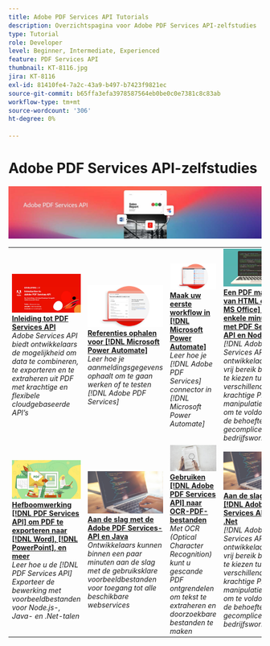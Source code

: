 ```yaml
---
title: Adobe PDF Services API Tutorials
description: Overzichtspagina voor Adobe PDF Services API-zelfstudies
type: Tutorial
role: Developer
level: Beginner, Intermediate, Experienced
feature: PDF Services API
thumbnail: KT-8116.jpg
jira: KT-8116
exl-id: 81410fe4-7a2c-43a9-b497-b7423f9821ec
source-git-commit: b65ffa3efa3978587564eb0be0c0e7381c8c83ab
workflow-type: tm+mt
source-wordcount: '306'
ht-degree: 0%

---
```


# Adobe PDF Services API-zelfstudies

![PDF Services API Banner](../assets/pdfserviceshero.jpg)

<table style="table-layout:fixed">
<tr>
 <td>
   <a href="https://experienceleague.adobe.com/docs/adobe-developers-live-events/events/2021/oct2021/pdf-services-api.html">
      <img alt="Inleiding tot PDF Services API" src="assets/introduction_1280.png" />
   </a>
    <div>
   <a href="https://experienceleague.adobe.com/docs/adobe-developers-live-events/events/2021/oct2021/pdf-services-api.html"><strong>Inleiding tot PDF Services API</strong></a>
    </div>
    <em>Adobe Services API biedt ontwikkelaars de mogelijkheid om data te combineren, te exporteren en te extraheren uit PDF met krachtige en flexibele cloudgebaseerde API’s</em>
    <br>
  </td>
  <td>
   <a href="getting-credentials-power-automate.md">
      <img alt="Referenties ophalen voor Microsoft Power Automate" src="assets/createcredentials_1280.png" />
   </a>
    <div>
   <a href="getting-credentials-power-automate.md"><strong>Referenties ophalen voor [!DNL Microsoft Power Automate]</strong></a>
    </div>
    <em>Leer hoe je aanmeldingsgegevens ophaalt om te gaan werken of te testen [!DNL Adobe PDF Services]</em>
    <br>
  </td>
  <td>
   <a href="create-workflow-power-automate.md">
      <img alt="Maak je eerste workflow in Microsoft Power Automate" src="assets/firstflow_1280.png" />
   </a>
    <div>
   <a href="create-workflow-power-automate.md"><strong>Maak uw eerste workflow in [!DNL Microsoft Power Automate]</strong></a>
    </div>
    <em>Leer hoe je [!DNL Adobe PDF Services] connector in [!DNL Microsoft Power Automate]</em>
    <br>
  </td>
  <td>
   <a href="createpdffromhtml.md">
      <img alt="Maak binnen een paar minuten een PDF van HTML of MS Office met de PDF Services-API en Node.js" src="assets/PDFServices_GettingStartedNode_thumb.jpg" />
   </a>
    <div>
   <a href="createpdffromhtml.md"><strong>Een PDF maken van HTML of [!DNL MS Office] binnen enkele minuten met PDF Services API en Node.js</strong></a>
    </div>
    <em>[!DNL Adobe PDF Services API] dat ontwikkelaars een vrij bereik biedt om te kiezen tussen verschillende krachtige PDF-manipulatiediensten om te voldoen aan de behoeften van gecompliceerde bedrijfsworkflows</em>
    <br>
  </td>
</tr>
<tr>
  <td>
   <a href="exportpdf.md">
      <img alt="PDF Services-API gebruiken om PDF naar Word, PowerPoint en meer te exporteren" src="assets/PDFServices_ExportPDF_thumb.jpg" />
   </a>
    <div>
   <a href="exportpdf.md"><strong>Hefboomwerking [!DNL PDF Services API] om PDF te exporteren naar [!DNL Word], [!DNL PowerPoint], en meer</strong></a>
    </div>
    <em>Leer hoe u de [!DNL PDF Services API] Exporteer de bewerking met voorbeeldbestanden voor Node.js-, Java- en .Net-talen</em>
    <br>
  </td>
   <td>
   <a href="gettingstartedjava.md">
      <img alt="Aan de slag met de Adobe PDF Services-API en Java" src="assets/PDFServices_GettingStartedJAVA_thumb.jpg" />
   </a>
    <div>
   <a href="gettingstartedjava.md"><strong>Aan de slag met de Adobe PDF Services-API en Java</strong></a>
    </div>
    <em>Ontwikkelaars kunnen binnen een paar minuten aan de slag met de gebruiksklare voorbeeldbestanden voor toegang tot alle beschikbare webservices</em>
    <br>
  </td>
   <td>
   <a href="ocr.md">
      <img alt="Adobe PDF Services API gebruiken voor OCR-PDF-bestanden" src="assets/PDFServices_OCR_Thumb.jpg" />
   </a>
    <div>
   <a href="ocr.md"><strong>Gebruiken [!DNL Adobe PDF Services API] naar OCR-PDF-bestanden</strong></a>
    </div>
    <em>Met OCR (Optical Character Recognition) kunt u gescande PDF ontgrendelen om tekst te extraheren en doorzoekbare bestanden te maken</em>
    <br>
  </td>
  <td>
   <a href="gettingstartednet.md">
      <img alt="Aan de slag met Adobe PDF Services API en .Net" src="assets/PDFServices_GettingStartedNET_thumb.jpg" />
   </a>
    <div>
   <a href="gettingstartednet.md"><strong>Aan de slag met [!DNL Adobe PDF Services API] en .Net</strong></a>
    </div>
    <em>[!DNL Adobe PDF Services API] dat ontwikkelaars een vrij bereik biedt om te kiezen tussen verschillende krachtige PDF-manipulatiediensten om te voldoen aan de behoeften van gecompliceerde bedrijfsworkflows</em>
    <br>
  </td>
</tr>
</table>

